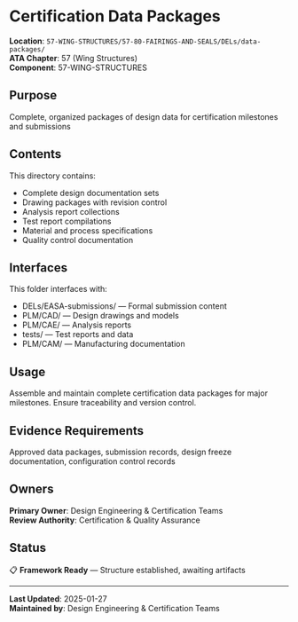 # Certification Data Packages

**Location**: `57-WING-STRUCTURES/57-80-FAIRINGS-AND-SEALS/DELs/data-packages/`  
**ATA Chapter**: 57 (Wing Structures)  
**Component**: 57-WING-STRUCTURES

## Purpose

Complete, organized packages of design data for certification milestones and submissions

## Contents

This directory contains:

- Complete design documentation sets
- Drawing packages with revision control
- Analysis report collections
- Test report compilations
- Material and process specifications
- Quality control documentation

## Interfaces

This folder interfaces with:

- DELs/EASA-submissions/ — Formal submission content
- PLM/CAD/ — Design drawings and models
- PLM/CAE/ — Analysis reports
- tests/ — Test reports and data
- PLM/CAM/ — Manufacturing documentation

## Usage

Assemble and maintain complete certification data packages for major milestones. Ensure traceability and version control.

## Evidence Requirements

Approved data packages, submission records, design freeze documentation, configuration control records

## Owners

**Primary Owner**: Design Engineering & Certification Teams  
**Review Authority**: Certification & Quality Assurance

## Status

📋 **Framework Ready** — Structure established, awaiting artifacts

---

**Last Updated**: 2025-01-27  
**Maintained by**: Design Engineering & Certification Teams
